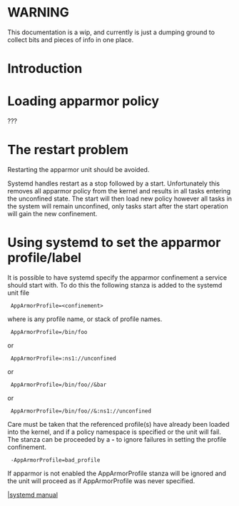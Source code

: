 WARNING
=======

This documentation is a wip, and currently is just a dumping ground
to collect bits and pieces of info in one place.

Introduction
============

Loading apparmor policy
=======================

???

The restart problem
===================

Restarting the apparmor unit should be avoided.

Systemd handles restart as a stop followed by a start. Unfortunately
this removes all apparmor policy from the kernel and results in all
tasks entering the unconfined state. The start will then load new
policy however all tasks in the system will remain unconfined, only
tasks start after the start operation will gain the new confinement.

Using systemd to set the apparmor profile/label
===============================================

It is possible to have systemd specify the apparmor confinement a
service should start with. To do this the following stanza is added
to the systemd unit file

```
 AppArmorProfile=<confinement>
```

where <confinement> is any profile name, or stack of profile names.

```
 AppArmorProfile=/bin/foo
```

or

```
 AppArmorProfile=:ns1://unconfined
```

or

```
 AppArmorProfile=/bin/foo//&bar
```

or

```
 AppArmorProfile=/bin/foo//&:ns1://unconfined
```

Care must be taken that the referenced profile(s) have already been
loaded into the kernel, and if a policy namespace is specified or
the unit will fail. The stanza can be proceeded by a **-** to ignore
failures in setting the profile confinement.

```
 -AppArmorProfile=bad_profile
```

If apparmor is not enabled the AppArmorProfile stanza will be ignored
and the unit will proceed as if AppArmorProfile was never specified.

[|systemd manual](https://www.freedesktop.org/software/systemd/man/systemd.exec.html#)
